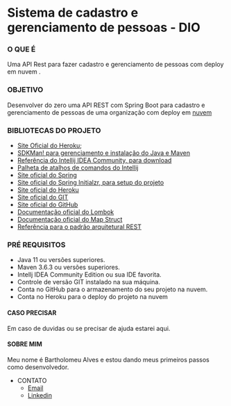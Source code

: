 # Sistema de cadastro e gerenciamento de pessoas - DIO

### O QUE É

Uma API Rest para fazer cadastro e gerenciamento de pessoas com deploy em nuvem .

### OBJETIVO

Desenvolver do zero uma API REST com Spring Boot para cadastro e gerenciamento de pessoas de uma organização com deploy em [nuvem](heroku.com)



### BIBLIOTECAS DO PROJETO

- [Site Oficial do Heroku](https://heroku.com/);
- [SDKMan! para gerenciamento e instalação do Java e Maven](https://sdkman.io/)
- [Referência do Intellij IDEA Community, para download](https://www.jetbrains.com/idea/download)
- [Palheta de atalhos de comandos do Intellij](https://resources.jetbrains.com/storage/products/intellij-idea/docs/IntelliJIDEA_ReferenceCard.pdf)
- [Site oficial do Spring](https://spring.io/)
- [Site oficial do Spring Initialzr, para setup do projeto](https://start.spring.io/)
- [Site oficial do Heroku](https://www.heroku.com/)
- [Site oficial do GIT](https://git-scm.com/)
- [Site oficial do GitHub](http://github.com/)
- [Documentação oficial do Lombok](https://projectlombok.org/)
- [Documentação oficial do Map Struct](https://mapstruct.org/)
- [Referência para o padrão arquitetural REST](https://restfulapi.net/)

### PRÉ REQUISITOS

- Java 11 ou versões superiores.
- Maven 3.6.3 ou versões superiores.
- Intellj IDEA Community Edition ou sua IDE favorita.
- Controle de versão GIT instalado na sua máquina.
- Conta no GitHub para o armazenamento do seu projeto na nuvem.
- Conta no Heroku para o deploy do projeto na nuvem

#### CASO PRECISAR

Em caso de duvidas ou se precisar de ajuda estarei aqui.

#### SOBRE MIM

Meu nome é Bartholomeu Alves e estou dando meus primeiros passos como desenvolvedor.

- CONTATO
  - [Email](barty.alves@gmail.com)
  - [Linkedin](https://www.linkedin.com/in/bartholomeu-arruda-90b095123/)